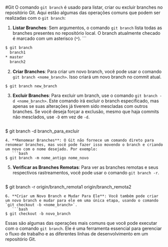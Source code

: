 #Git 
O comando `git branch` é usado para listar, criar ou excluir branches no repositório Git. Aqui estão algumas das operações comuns que podem ser realizadas com o `git branch`:

1. **Listar Branches**: Sem argumentos, o comando `git branch` lista todas as branches presentes no repositório local. O branch atualmente checado é marcado com um asterisco (`*`). ```
```bash
$ git branch
  branch1
* master
  branch2
```
2. **Criar Branches**: Para criar um novo branch, você pode usar o comando `git branch <nome_branch>`. Isso criará um novo branch no commit atual.
```bash
$ git branch new_branch
```
3. **Excluir Branches**: Para excluir um branch, use o comando `git branch -d <nome_branch>`. Este comando irá excluir o branch especificado, mas apenas se suas alterações já tiverem sido mescladas com outros branches. Se você deseja forçar a exclusão, mesmo que haja commits não mesclados, use `-D` em vez de `-d`.
   ```bash
$ git branch -d branch_para_excluir
```
4. **Renomear Branches**: O Git não fornece um comando direto para renomear branches, mas você pode fazer isso movendo o branch e criando um novo com o nome desejado. Por exemplo:
   ```bash
$ git branch -m nome_antigo nome_novo
```
5. **Verificar as Branches Remotas**: Para ver as branches remotas e seus respectivos rastreamentos, você pode usar o comando `git branch -r`.
   ```bash
$ git branch -r
  origin/branch_remota1
  origin/branch_remota2
```
6. **Criar um Novo Branch e Mudar Para Ele**: Você também pode criar um novo branch e mudar para ele em uma única etapa, usando o comando `git checkout -b <nome_branch>`.
   ```bash
$ git checkout -b novo_branch
```

Essas são algumas das operações mais comuns que você pode executar com o comando `git branch`. Ele é uma ferramenta essencial para gerenciar o fluxo de trabalho e as diferentes linhas de desenvolvimento em um repositório Git.
